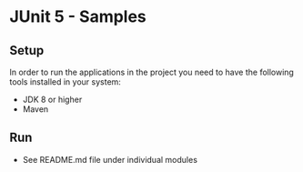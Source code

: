 # JUnit 5 - Samples

## Setup

In order to run the applications in the project you need to have the following tools installed in your system:

* JDK 8 or higher
* Maven

## Run

* See README.md file under individual modules
